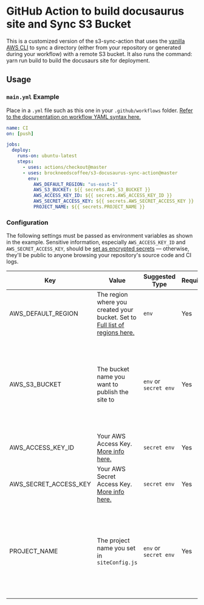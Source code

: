 # GitHub Action to build docusaurus site and Sync S3 Bucket

This is a customized version of the s3-sync-action that uses the [vanilla AWS CLI](https://docs.aws.amazon.com/cli/index.html) to sync a directory (either from your repository or generated during your workflow) with a remote S3 bucket. It also runs the command: yarn run build to build the docusaurs site for deployment.

## Usage

### `main.yml` Example

Place in a `.yml` file such as this one in your `.github/workflows` folder. [Refer to the documentation on workflow YAML syntax here.](https://help.github.com/en/articles/workflow-syntax-for-github-actions)

```yaml
name: CI
on: [push]

jobs:
  deploy:
    runs-on: ubuntu-latest
    steps:
      - uses: actions/checkout@master
      - uses: brockneedscoffee/s3-docusaurus-sync-action@master
        env:
          AWS_DEFAULT_REGION: "us-east-1"
          AWS_S3_BUCKET: ${{ secrets.AWS_S3_BUCKET }}
          AWS_ACCESS_KEY_ID: ${{ secrets.AWS_ACCESS_KEY_ID }}
          AWS_SECRET_ACCESS_KEY: ${{ secrets.AWS_SECRET_ACCESS_KEY }}
          PROJECT_NAME: ${{ secrets.PROJECT_NAME }}
```

### Configuration

The following settings must be passed as environment variables as shown in the example. Sensitive information, especially `AWS_ACCESS_KEY_ID` and `AWS_SECRET_ACCESS_KEY`, should be [set as encrypted secrets](https://help.github.com/en/articles/virtual-environments-for-github-actions#creating-and-using-secrets-encrypted-variables) — otherwise, they'll be public to anyone browsing your repository's source code and CI logs.

| Key                   | Value                                                                                                                                                                                               | Suggested Type        | Required | Notes                                                                    |
| --------------------- | --------------------------------------------------------------------------------------------------------------------------------------------------------------------------------------------------- | --------------------- | -------- | ------------------------------------------------------------------------ |
| AWS_DEFAULT_REGION    | The region where you created your bucket. Set to [Full list of regions here.](https://docs.aws.amazon.com/AWSEC2/latest/UserGuide/using-regions-availability-zones.html#concepts-available-regions) | `env`                 | Yes      |                                                                          |
| AWS_S3_BUCKET         | The bucket name you want to publish the site to                                                                                                                                                     | `env` or `secret env` | Yes      | This does not have to be in the secrets but it makes it easier to manage |
| AWS_ACCESS_KEY_ID     | Your AWS Access Key. [More info here.](https://docs.aws.amazon.com/general/latest/gr/managing-aws-access-keys.html)                                                                                 | `secret env`          | Yes      |                                                                          |
| AWS_SECRET_ACCESS_KEY | Your AWS Secret Access Key. [More info here.](https://docs.aws.amazon.com/general/latest/gr/managing-aws-access-keys.html)                                                                          | `secret env`          | Yes      |                                                                          |
| PROJECT_NAME          | The project name you set in `siteConfig.js`                                                                                                                                                         | `env` or `secret env` | Yes      | This does not have to be in the secrets but it makes it easier to manage |